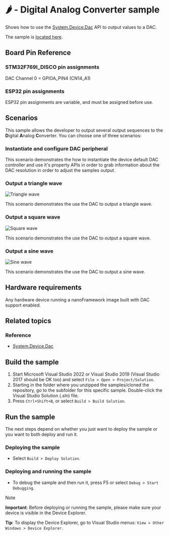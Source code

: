 # 🌶️ - Digital Analog Converter sample

Shows how to use the [System.Device.Dac](http://docs.nanoframework.net/api/System.Device.Dac.html) API to output values to a DAC.

The sample is [located here](./).

## Board Pin Reference

### STM32F769I_DISCO pin assignments

DAC Channel 0 = GPIOA_PIN4 (CN14_A1)

### ESP32 pin assignments

ESP32 pin assignments are variable, and must be assigned before use.

## Scenarios

This sample allows the developer to output several output sequences to the **D**igital **A**nalog **C**onverter. You can choose one of three scenarios:

### Instantiate and configure DAC peripheral

This scenario demonstrates the how to instantiate the device default DAC controller and use it's property APIs in order to grab information about the DAC resolution in order to adjust the samples output.

### Output a triangle wave

![Triangle wave](images/triangle-wave.jpg)

This scenario demonstrates the use the DAC to output a triangle wave.

### Output a square wave

![Square wave](images/square-wave.jpg)

This scenario demonstrates the use the DAC to output a square wave.

### Output a sine wave

![Sine wave](images/sine-wave.jpg)

This scenario demonstrates the use the DAC to output a sine wave.

## Hardware requirements

Any hardware device running a nanoFramework image built with DAC support enabled.

## Related topics

### Reference

- [System.Device.Dac](http://docs.nanoframework.net/api/System.Device.Dac.html)

## Build the sample

1. Start Microsoft Visual Studio 2022 or Visual Studio 2019 (Visual Studio 2017 should be OK too) and select `File > Open > Project/Solution`.
1. Starting in the folder where you unzipped the samples/cloned the repository, go to the subfolder for this specific sample. Double-click the Visual Studio Solution (.sln) file.
1. Press `Ctrl+Shift+B`, or select `Build > Build Solution`.

## Run the sample

The next steps depend on whether you just want to deploy the sample or you want to both deploy and run it.

### Deploying the sample

- Select `Build > Deploy Solution`.

### Deploying and running the sample

- To debug the sample and then run it, press F5 or select `Debug > Start Debugging`.

> [!NOTE]
>
> **Important**: Before deploying or running the sample, please make sure your device is visible in the Device Explorer.
>
> **Tip**: To display the Device Explorer, go to Visual Studio menus: `View > Other Windows > Device Explorer`.
